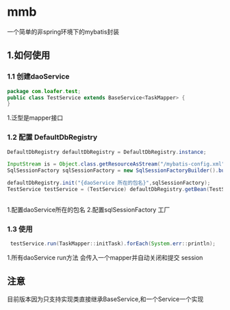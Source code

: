 # mmb
一个简单的非spring环境下的mybatis封装

## 1.如何使用

### 1.1 创建daoService

```java
package com.loafer.test;
public class TestService extends BaseService<TaskMapper> {
}

```
1.泛型是mapper接口
### 1.2 配置 DefaultDbRegistry

```java
DefaultDbRegistry defaultDbRegistry = DefaultDbRegistry.instance;

InputStream is = Object.class.getResourceAsStream("/mybatis-config.xml");
SqlSessionFactory sqlSessionFactory = new SqlSessionFactoryBuilder().build(is);

defaultDbRegistry.init("{daoService 所在的包名}",sqlSessionFactory);
TestService testService = (TestService) defaultDbRegistry.getBean(TestService.class);
 
```
1.配置daoService所在的包名
2.配置sqlSessionFactory 工厂
### 1.3 使用

```java
 testService.run(TaskMapper::initTask).forEach(System.err::println);
```
1.所有daoService run方法 会传入一个mapper并自动关闭和提交 session
## 注意
目前版本因为只支持实现类直接继承BaseService,和一个Service一个实现
